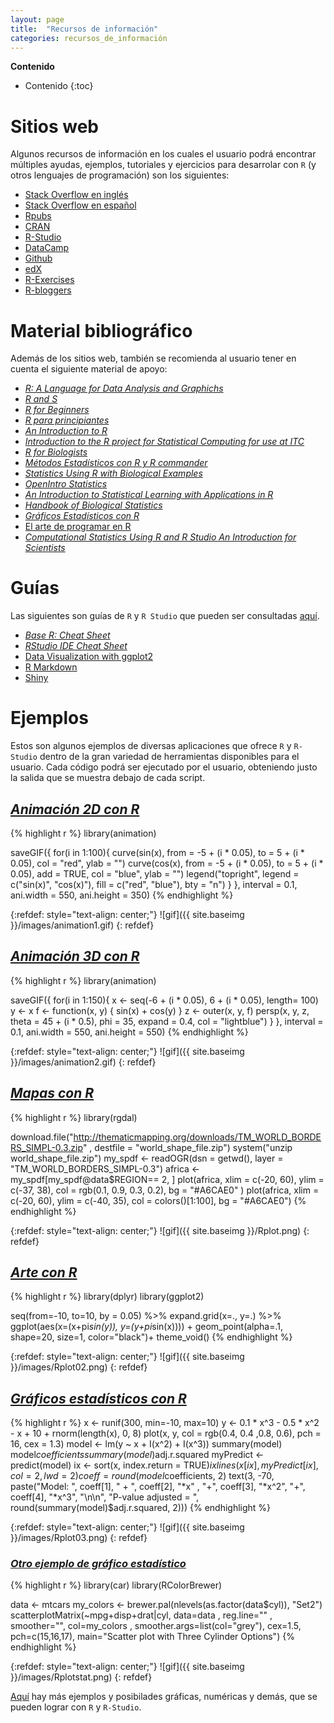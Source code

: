 ```yaml
---
layout: page
title:  "Recursos de información"
categories: recursos_de_información
---
```



**Contenido**

* Contenido
{:toc}

# Sitios web

Algunos recursos de información en los cuales el usuario podrá encontrar múltiples
ayudas, ejemplos, tutoriales y ejercicios para desarrolar con `R` (y otros lenguajes de programación) son los siguientes:

- [Stack Overflow en inglés](https://stackoverflow.com/)
- [Stack Overflow en español](https://es.stackoverflow.com/)
- [Rpubs](https://rpubs.com/)
- [CRAN](https://cran.r-project.org/)
- [R-Studio](https://www.rstudio.com/)
- [DataCamp](https://www.datacamp.com/)
- [Github](https://github.com/)
- [edX](https://www.edx.org/es/course/subject/data-analysis-statistics)
- [R-Exercises](https://www.r-exercises.com/)
- [R-bloggers](https://www.r-bloggers.com/)

# Material bibliográfico

Además de los sitios web, también se recomienda al usuario tener en cuenta el siguiente material de apoyo:

- [*R: A Language for Data Analysis and Graphichs*](https://www.stat.auckland.ac.nz/~ihaka/downloads/R-paper.pdf)
- [*R and S*](http://vita.had.co.nz/papers/r-s.pdf)
- [*R for Beginners*](https://cran.r-project.org/doc/contrib/Paradis-rdebuts_en.pdf)
- [*R para principiantes*](https://cran.r-project.org/doc/contrib/rdebuts_es.pdf)
- [*An Introduction to R*](https://cran.r-project.org/doc/manuals/r-release/R-intro.pdf)
- [*Introduction to the R project for Statistical Computing for use at ITC*](https://cran.r-project.org/doc/contrib/Rossiter-RIntro-ITC.pdf)
- [*R for Biologists*](https://cran.r-project.org/doc/contrib/Martinez-RforBiologistv1.1.pdf)
- [*Métodos Estadísticos con R y R commander*](https://cran.r-project.org/doc/contrib/Saez-Castillo-RRCmdrv21.pdf)
- [*Statistics Using R with Biological Examples*](https://cran.r-project.org/doc/contrib/Seefeld_StatsRBio.pdf)
- [*OpenIntro Statistics*](https://www.openintro.org/download.php?file=os3_tablet)
- [*An Introduction to Statistical Learning with Applications in R*](http://www-bcf.usc.edu/~gareth/ISL/ISLR%20First%20Printing.pdf)
- [*Handbook of Biological Statistics*](http://citeseerx.ist.psu.edu/viewdoc/download?doi=10.1.1.471.3602&rep=rep1&type=pdf)
- [*Gráficos Estadísticos con R*](https://cran.r-project.org/doc/contrib/grafi3.pdf)
- [El arte de programar en R](https://cran.r-project.org/doc/contrib/Santana_El_arte_de_programar_en_R.pdf)
- [*Computational Statistics Using R and R Studio An Introduction for Scientists*](http://www.calvin.edu/~rpruim/talks/SC11/Seattle/RatSC11/Master-StatsForScience.pdf)

# Guías 

Las siguientes son guías de `R` y `R Studio` que pueden ser consultadas [aquí](https://www.rstudio.com/resources/cheatsheets/).

- [*Base R: Cheat Sheet*](https://www.rstudio.com/wp-content/uploads/2016/05/base-r.pdf)
- [*RStudio IDE Cheat Sheet*](https://www.rstudio.com/wp-content/uploads/2016/01/rstudio-IDE-cheatsheet.pdf)
- [Data Visualization with ggplot2](https://www.rstudio.com/wp-content/uploads/2015/03/ggplot2-cheatsheet.pdf)
- [R Markdown](https://www.rstudio.com/wp-content/uploads/2015/02/rmarkdown-cheatsheet.pdf)
- [Shiny](https://www.rstudio.com/wp-content/uploads/2015/02/shiny-cheatsheet.pdf)

# Ejemplos

Estos son algunos ejemplos de diversas aplicaciones que ofrece `R` y `R-Studio` dentro de la gran variedad de herramientas disponibles para el usuario. Cada código podrá ser ejecutado por el usuario, obteniendo justo la salida que se muestra debajo de cada script.

## [*Animación 2D con R*](http://www.statsblogs.com/2014/02/13/r-animating-2d-and-3d-plots/)

{% highlight r %}
library(animation)

saveGIF({
  for(i in 1:100){
    curve(sin(x), from = -5 + (i * 0.05), to = 5 + (i * 0.05), col = "red", ylab = "")
    curve(cos(x), from = -5 + (i * 0.05), to = 5 + (i * 0.05), add = TRUE, col = "blue", ylab = "")
    legend("topright", legend = c("sin(x)", "cos(x)"), fill = c("red", "blue"), bty = "n")
  }
}, interval = 0.1, ani.width = 550, ani.height = 350)
{% endhighlight %}

{:refdef: style="text-align: center;"}
![gif]({{ site.baseimg }}/images/animation1.gif)
{: refdef} 

## [*Animación 3D con R*](http://www.statsblogs.com/2014/02/13/r-animating-2d-and-3d-plots/)

{% highlight r %}
library(animation)

saveGIF({
  for(i in 1:150){
    x <- seq(-6 + (i * 0.05), 6 + (i * 0.05), length= 100)
    y <- x
    f <- function(x, y) { sin(x) + cos(y) }
    z <- outer(x, y, f)
    persp(x, y, z, theta = 45 + (i * 0.5), phi = 35, expand = 0.4, col = "lightblue")
  }
}, interval = 0.1, ani.width = 550, ani.height = 550)
{% endhighlight %}

{:refdef: style="text-align: center;"}
![gif]({{ site.baseimg }}/images/animation2.gif)
{: refdef} 

## [*Mapas con R*](https://www.r-graph-gallery.com/171-172-color-the-shapefile/)

{% highlight r %}
library(rgdal)

download.file("http://thematicmapping.org/downloads/TM_WORLD_BORDERS_SIMPL-0.3.zip" , destfile = "world_shape_file.zip")
system("unzip world_shape_file.zip")
my_spdf <- readOGR(dsn = getwd(), layer = "TM_WORLD_BORDERS_SIMPL-0.3") 
africa <- my_spdf[my_spdf@data$REGION== 2, ]
plot(africa, xlim = c(-20, 60), ylim = c(-37, 38), col = rgb(0.1, 0.9, 0.3, 0.2), bg = "#A6CAE0" )
plot(africa, xlim = c(-20, 60), ylim = c(-40, 35), col = colors()[1:100], bg = "#A6CAE0")
{% endhighlight %}

{:refdef: style="text-align: center;"}
![gif]({{ site.baseimg }}/Rplot.png)
{: refdef} 

 
## [*Arte con R*](https://fronkonstin.com/)

{% highlight r %}
library(dplyr)
library(ggplot2)

seq(from=-10, to=10, by = 0.05) %>%
expand.grid(x=., y=.) %>%
ggplot(aes(x=(x+pi*sin(y)), y=(y+pi*sin(x)))) +
geom_point(alpha=.1, shape=20, size=1, color="black")+
theme_void()
{% endhighlight %}

{:refdef: style="text-align: center;"}
![gif]({{ site.baseimg }}/images/Rplot02.png)
{: refdef} 


## [*Gráficos estadísticos con R*](http://www.r-graph-gallery.com/44-polynomial-curve-fitting/)

{% highlight r %}
x <- runif(300,  min=-10, max=10) 
y <- 0.1 * x^3 - 0.5 * x^2 - x + 10 + rnorm(length(x), 0, 8) 
plot(x, y, col = rgb(0.4, 0.4 ,0.8, 0.6), pch = 16, cex = 1.3) 
model <- lm(y ~ x + I(x^2) + I(x^3))
summary(model)
model$coefficients
summary(model)$adj.r.squared
myPredict <- predict(model) 
ix <- sort(x, index.return = TRUE)$ix
lines(x[ix], myPredict[ix], col = 2, lwd = 2 )  
coeff = round(model$coefficients, 2)
text(3, -70, paste("Model: ", coeff[1], " + ", coeff[2], "*x" , "+", coeff[3], "*x^2", "+", coeff[4], "*x^3", "\n\n", "P-value adjusted = ", round(summary(model)$adj.r.squared, 2)))
{% endhighlight %}

{:refdef: style="text-align: center;"}
![gif]({{ site.baseimg }}/images/Rplot03.png)
{: refdef} 

### [*Otro ejemplo de gráfico estadístico*](http://www.r-graph-gallery.com/99-scatterplot-matrix-car-package/)

{% highlight r %}
library(car)
library(RColorBrewer)

data <- mtcars
my_colors <- brewer.pal(nlevels(as.factor(data$cyl)), "Set2")
scatterplotMatrix(~mpg+disp+drat|cyl, data=data , reg.line="" , smoother="", col=my_colors , smoother.args=list(col="grey"), cex=1.5, pch=c(15,16,17), main="Scatter plot with Three Cylinder Options")
{% endhighlight %}

{:refdef: style="text-align: center;"}
![gif]({{ site.baseimg }}/images/Rplotstat.png)
{: refdef} 

[Aquí](http://rmarkdown.rstudio.com/gallery.html) hay más ejemplos y posibilades gráficas, numéricas y demás, que se pueden lograr con `R` y `R-Studio`.

